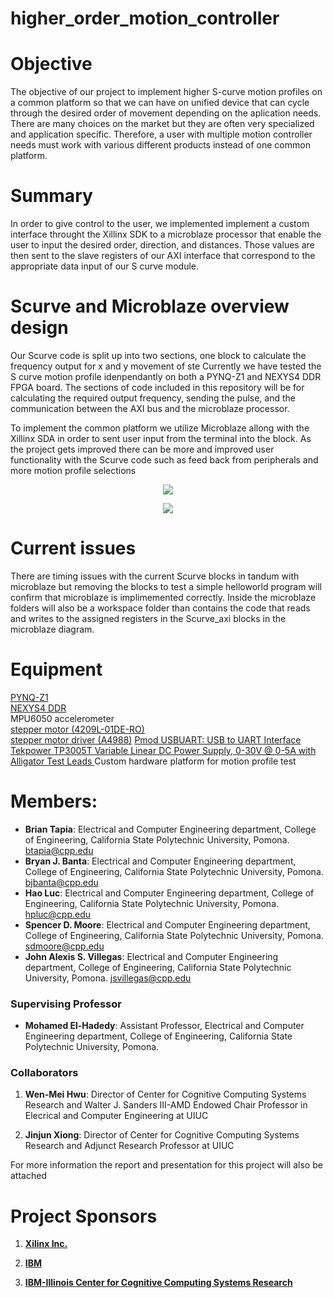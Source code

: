 # higher_order_motion_controller
# Objective
The objective of our project to implement higher S-curve motion profiles on a common platform so that we can have on unified device that can cycle through the desired order of movement depending on the aplication needs. There are many choices on the market but they are often very specialized and application specific. Therefore, a user with multiple motion controller needs must work with various different products instead of one common platform. 

# Summary
In order to give control to the user, we implemented  implement a custom interface throught the Xillinx SDK to a microblaze processor that enable the user to input the desired order, direction, and distances. Those values are then sent to the slave registers of our AXI interface that correspond to the appropriate data input of our S curve module. 

# Scurve and Microblaze overview design 
Our Scurve code is split up into two sections, one block to calculate the frequency output for x and y movement of ste
Currently we have tested the S curve motion profile idenpendantly on both a PYNQ-Z1 and NEXYS4 DDR FPGA board. The sections of code included in this repository will be for calculating the required output frequency, sending the pulse, and the communication between the AXI bus and the microblaze processor. 

To implement the common platform we utilize Microblaze allong with the Xillinx SDA in order to sent user input from the terminal into the block. As the project gets improved there can be more and improved user functionality with the Scurve code such as feed back from peripherals and more motion profile selections

<p align="center">
<img src="https://github.com/Reconfigurable-Computing-CalPoly-Pomona/higher_oder_motion_controller/images/MB_Block_diagram.PNG"> 


<p align="center">
<img src="https://github.com/Reconfigurable-Computing-CalPoly-Pomona/higher_oder_motion_controller/images/Motor_Schematic.PNG"> 

# Current issues
There are timing issues with the current Scurve blocks in tandum with microblaze but removing the blocks to test a simple helloworld program will confirm that microblaze is implimemented correctly. Inside the microblaze folders will also be a workspace folder than contains the code that reads and writes to the assigned registers in the Scurve_axi blocks in the microblaze diagram.

# Equipment 
[PYNQ-Z1](https://store.digilentinc.com/pynq-z1-python-productivity-for-zynq-7000-arm-fpga-soc/)  
[NEXYS4 DDR](https://reference.digilentinc.com/reference/programmable-logic/nexys-4-ddr/start)    
MPU6050 accelerometer  
[stepper motor (4209L-01DE-RO)](4209L-01DE-RO%20datasheet.pdf)  
[stepper motor driver (A4988)](A4988.pdf)
[Pmod USBUART: USB to UART Interface](pmodusbuart_rm.pdf)  
[Tekpower TP3005T Variable Linear DC Power Supply, 0-30V @ 0-5A with Alligator Test Leads ](https://tekpower.us/tp3003t-tp3005t-tp5003tmanual.html )
Custom hardware platform for motion profile test   

# Members:
- **Brian Tapia**: Electrical and Computer Engineering department, College of Engineering, California State Polytechnic University, Pomona. btapia@cpp.edu  
- **Bryan J. Banta**: Electrical and Computer Engineering department, College of Engineering, California State Polytechnic University, Pomona. bjbanta@cpp.edu   
- **Hao Luc**: Electrical and Computer Engineering department, College of Engineering, California State Polytechnic University, Pomona. hpluc@cpp.edu   
- **Spencer D. Moore**: Electrical and Computer Engineering department, College of Engineering, California State Polytechnic University, Pomona. sdmoore@cpp.edu  
- **John Alexis S. Villegas**: Electrical and Computer Engineering department, College of Engineering, California State Polytechnic University, Pomona. jsvillegas@cpp.edu   

### Supervising Professor
- **Mohamed El-Hadedy**: Assistant Professor, Electrical and Computer Engineering department, College of Engineering, California State Polytechnic University, Pomona.

### Collaborators

1. **Wen-Mei Hwu**: Director of Center for Cognitive Computing Systems Research and Walter J. Sanders III-AMD Endowed Chair Professor in Elecrical and Computer Engineering at UIUC

2. **Jinjun Xiong**: Director of Center for Cognitive Computing Systems Research and Adjunct Research Professor at UIUC


For more information the report and presentation for this project will also be attached

# Project Sponsors 

1. **[Xilinx Inc.](https://www.xilinx.com/)**

2. **[IBM](https://www.ibm.com)**

3. **[IBM-Illinois Center for Cognitive Computing Systems Research](https://www.c3sr.com/)**
